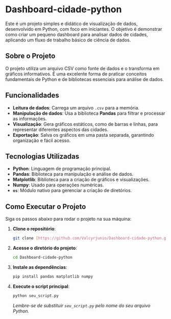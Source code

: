 # Dashboard-cidade-python

Este é um projeto simples e didático de visualização de dados, desenvolvido em Python, com foco em iniciantes. O objetivo é demonstrar como criar um pequeno dashboard para analisar dados de cidades, aplicando um fluxo de trabalho básico de ciência de dados.

## Sobre o Projeto

O projeto utiliza um arquivo CSV como fonte de dados e o transforma em gráficos informativos. É uma excelente forma de praticar conceitos fundamentais de Python e de bibliotecas essenciais para análise de dados.

## Funcionalidades

* **Leitura de dados**: Carrega um arquivo `.csv` para a memória.
* **Manipulação de dados**: Usa a biblioteca **Pandas** para filtrar e processar as informações.
* **Visualização**: Gera gráficos estáticos, como de barras e linhas, para representar diferentes aspectos das cidades.
* **Exportação**: Salva os gráficos em uma pasta separada, garantindo organização e fácil acesso.

## Tecnologias Utilizadas

* **Python**: Linguagem de programação principal.
* **Pandas**: Biblioteca para manipulação e análise de dados.
* **Matplotlib**: Biblioteca para a criação de gráficos e visualizações.
* **Numpy**: Usado para operações numéricas.
* **`os`**: Módulo nativo para gerenciar a criação de diretórios.

## Como Executar o Projeto

Siga os passos abaixo para rodar o projeto na sua máquina:

1.  **Clone o repositório**:
    ```bash
    git clone [https://github.com/Valcyrjunio/Dashboard-cidade-python.git](https://github.com/seu-usuario/Dashboard-cidade-python.git)
    ```
2.  **Acesse o diretório do projeto**:
    ```bash
    cd Dashboard-cidade-python
    ```
3.  **Instale as dependências**:
    ```bash
    pip install pandas matplotlib numpy
    ```
4.  **Execute o script principal**:
    ```bash
    python seu_script.py
    ```
    *Lembre-se de substituir `seu_script.py` pelo nome do seu arquivo Python.*
